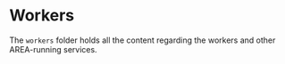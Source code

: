 # Workers

The `workers` folder holds all the content regarding the workers and other AREA-running services.